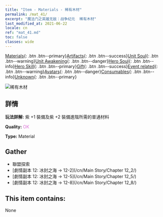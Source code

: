 ```yaml
---
title: "Item - Materials - 稀有木材"
permalink: /mat_41/
excerpt: "魔法门之英雄无敌：战争纪元  稀有木材"
last_modified_at: 2021-06-22
locale: cn
ref: "mat_41.md"
toc: false
classes: wide
---
```

 [Materials](/ItemsCN/){: .btn .btn--primary}[Artifacts](/ItemsCN/Artifacts/){: .btn .btn--success}[Unit Soul](/ItemsCN/UnitSoul/){: .btn .btn--warning}[Unit Awakening](/ItemsCN/UnitAwakening/){: .btn .btn--danger}[Hero Soul](/ItemsCN/HeroSoul/){: .btn .btn--info}[Hero Skill](/ItemsCN/HeroSkill/){: .btn .btn--primary}[Gift](/ItemsCN/Gift/){: .btn .btn--success}[Event related](/ItemsCN/Events/){: .btn .btn--warning}[Avatars](/ItemsCN/Avatars/){: .btn .btn--danger}[Consumables](/ItemsCN/Consumables/){: .btn .btn--info}[Unknown](/ItemsCN/Unknown/){: .btn .btn--primary}

 ![稀有木材](/images/t/i_cailiao_mucai2.png)

## 詳情
 **玩法詳解:** 紫 +1 裝備及紫 +2 裝備進階所需的普通材料

 **Quality:** <span style="color: #DA70D6">OK</span>

 **Type:** Material

## Gather

*    聯盟探索 
*    [劇情副本 12: 冰封之海 -> 12-2](/cn/Main Story/Chapter 12_2/) 
*    [劇情副本 12: 冰封之海 -> 12-5](/cn/Main Story/Chapter 12_5/) 
*    [劇情副本 12: 冰封之海 -> 12-8](/cn/Main Story/Chapter 12_8/) 

## This item contains:

  None

